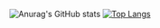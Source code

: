 

![Anurag's GitHub stats](https://github-readme-stats.vercel.app/api?username=HumbertoChiesi&show_icons=true&theme=dracula)
[![Top Langs](https://github-readme-stats.vercel.app/api/top-langs/?username=HumbertoChiesi)](https://github.com/anuraghazra/github-readme-stats)




<!--
**HumbertoChiesi/HumbertoChiesi** is a ✨ _special_ ✨ repository because its `README.md` (this file) appears on your GitHub profile.

Here are some ideas to get you started:

- 🔭 I’m currently working on ...
- 🌱 I’m currently learning ...
- 👯 I’m looking to collaborate on ...
- 🤔 I’m looking for help with ...
- 💬 Ask me about ...
- 📫 How to reach me: ...
- 😄 Pronouns: ...
- ⚡ Fun fact: ...
-->
